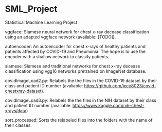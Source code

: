 # SML_Project
Statistical Machine Learning Project

vggface:
  Siamese neural network for chest x-ray decease classification using an adapted vggface network (available: [TODO]).

autoencoder:
  An autoencoder for chest x-rays of healthy patients and patients affected by COVID-19 and Pneumonia. The hope is to use 
  the encoder with a shallow network to classify patients.
 
siamese:
  Siamese and traditional networks for chest x-ray decease classification using vgg16 networks pretrained on ImageNet database.

covidImageLoad2.py: Relabels the the files in the COVID-19 dataset by their class and patient ID number (avaliable: https://github.com/ieee8023/covid-chestxray-dataset).

covidImageLoad3.py: Relabels the the files in the NIH dataset by their class and patient ID number (avaliable: https://www.kaggle.com/nih-chest-xrays/data)

sort_processed: Sorts the relabeled files into the folders with the name of their classes.
